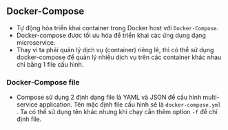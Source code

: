 ## Docker-Compose

- Tự động hóa triển khai container trong Docker host với `Docker-Compose`.
- Docker-compose được tối ưu hóa để triển khai các ứng dụng dạng microservice.
- Thay vì ta phải quản lý dịch vụ (container) riêng lẻ, thì có thể sử dụng docker-compose để quản lý nhiều dịch vụ trên các container khác nhau chỉ bằng 1 file cấu hình.

### Docker-Compose file

- Compose sử dụng 2 định dạng file là YAML và JSON để cấu hình multi-service application. Tên mặc định file cấu hình sẽ là `docker-compose.yml` . Ta có thể sử dụng tên khác nhưng khi chạy cần thêm option `-f` để chỉ định file.